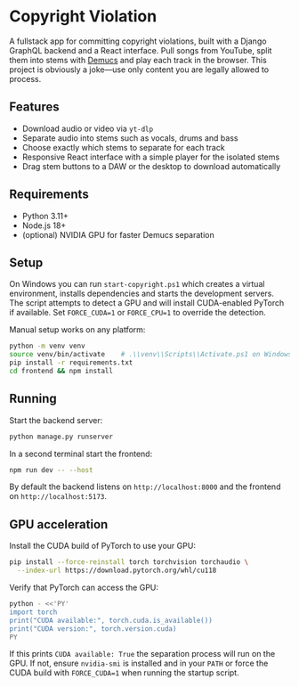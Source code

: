 # Copyright Violation

A fullstack app for committing copyright violations, built with a
Django GraphQL backend and a React interface. Pull songs from YouTube, split
them into stems with [Demucs](https://github.com/facebookresearch/demucs) and
play each track in the browser. This project is obviously a joke—use only
content you are legally allowed to process.

## Features

* Download audio or video via `yt-dlp`
* Separate audio into stems such as vocals, drums and bass
* Choose exactly which stems to separate for each track
* Responsive React interface with a simple player for the isolated stems
* Drag stem buttons to a DAW or the desktop to download automatically

## Requirements

* Python 3.11+
* Node.js 18+
* (optional) NVIDIA GPU for faster Demucs separation

## Setup

On Windows you can run `start-copyright.ps1` which creates a virtual
environment, installs dependencies and starts the development servers. The script
attempts to detect a GPU and will install CUDA-enabled PyTorch if available.
Set `FORCE_CUDA=1` or `FORCE_CPU=1` to override the detection.

Manual setup works on any platform:

```bash
python -m venv venv
source venv/bin/activate    # .\\venv\\Scripts\\Activate.ps1 on Windows
pip install -r requirements.txt
cd frontend && npm install
```

## Running

Start the backend server:

```bash
python manage.py runserver
```

In a second terminal start the frontend:

```bash
npm run dev -- --host
```

By default the backend listens on `http://localhost:8000` and the frontend on
`http://localhost:5173`.

## GPU acceleration

Install the CUDA build of PyTorch to use your GPU:

```bash
pip install --force-reinstall torch torchvision torchaudio \
  --index-url https://download.pytorch.org/whl/cu118
```

Verify that PyTorch can access the GPU:

```bash
python - <<'PY'
import torch
print("CUDA available:", torch.cuda.is_available())
print("CUDA version:", torch.version.cuda)
PY
```

If this prints `CUDA available: True` the separation process will run on the GPU.
If not, ensure `nvidia-smi` is installed and in your `PATH` or force the CUDA
build with `FORCE_CUDA=1` when running the startup script.
